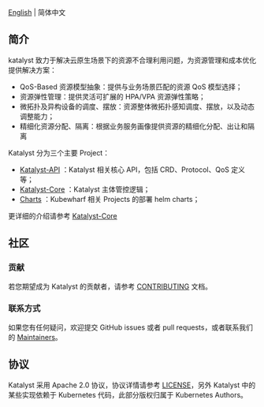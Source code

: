 [English](./README.md) | 简体中文

## 简介

katalyst 致力于解决云原生场景下的资源不合理利用问题，为资源管理和成本优化提供解决方案：
- QoS-Based 资源模型抽象：提供与业务场景匹配的资源 QoS 模型选择；
- 资源弹性管理：提供灵活可扩展的 HPA/VPA 资源弹性策略；
- 微拓扑及异构设备的调度、摆放：资源整体微拓扑感知调度、摆放，以及动态调整能力；
- 精细化资源分配、隔离：根据业务服务画像提供资源的精细化分配、出让和隔离

Katalyst 分为三个主要 Project：
- [Katalyst-API](https://github.com/kubewharf/katalyst-api.git) ：Katalyst 相关核心 API，包括 CRD、Protocol、QoS 定义等；
- [Katalyst-Core](https://github.com/kubewharf/katalyst-core.git) ：Katalyst 主体管控逻辑；
- [Charts](https://github.com/kubewharf/charts.git) ：Kubewharf 相关 Projects 的部署 helm charts；


更详细的介绍请参考 [Katalyst-Core](https://github.com/kubewharf/katalyst-core.git)

## 社区

### 贡献

若您期望成为 Katalyst 的贡献者，请参考 [CONTRIBUTING](CONTRIBUTING.md) 文档。

### 联系方式

如果您有任何疑问，欢迎提交 GitHub issues 或者 pull requests，或者联系我们的 [Maintainers](./MAINTAINERS.md)。

## 协议

Katalyst 采用 Apache 2.0 协议，协议详情请参考 [LICENSE](LICENSE)，另外 Katalyst 中的某些实现依赖于 Kubernetes 代码，此部分版权归属于 Kubernetes Authors。
